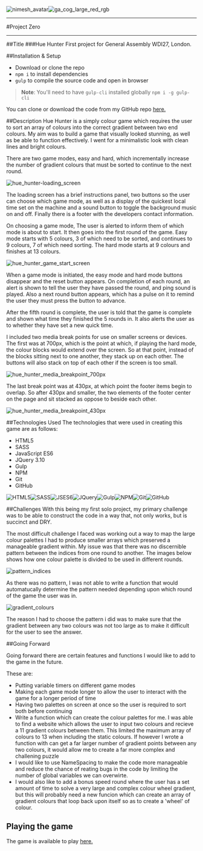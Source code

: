 ![nimesh_avatar](http://i.imgur.com/HMXOMqat.jpg)![ga_cog_large_red_rgb](http://i.imgur.com/bZJFQqb.png)

---
#Project Zero

---

##Title
###Hue Hunter
First project for General Assembly WDI27, London.

##Installation & Setup
- Download or clone the repo
- `npm i` to install dependencies
- `gulp` to compile the source code and open in browser

> **Note**: You'll need to have `gulp-cli` installed globally
> `npm i -g gulp-cli`

You can clone or download the code from my GitHub repo [here.](https://github.com/n2kp/project-zero)

##Description
Hue Hunter is a simply colour game which requires the user to sort an array of colours into the correct gradient between two end colours. My aim was to build a game that visually looked stunning, as well as be able to function effectively. I went for a minimalistic look with clean lines and bright colours.

There are two game modes, easy and hard, which incrementally increase the number of gradient colours that must be sorted to continue to the next round.

![hue_hunter-loading_screen](http://i.imgur.com/i8U5StU.png)

The loading screen has a brief instructions panel, two buttons so the user can choose which game mode, as well as a display of the quickest local time set on the machine and a sound button to toggle the background music on and off. Finally there is a footer with the developers contact information.

On choosing a game mode, The user is alerted to inform them of which mode is about to start. It then goes into the first round of the game. Easy mode starts with 5 colours, 3 of which need to be sorted, and continues to 9 colours, 7 of which need sorting. The hard mode starts at 9 colours and finishes at 13 colours.

![hue_hunter_game_start_screen](http://i.imgur.com/VidrXtJ.png)

When a game mode is initiated, the easy mode and hard mode buttons disappear and the reset button appears. On completion of each round, an alert is shown to tell the user they have passed the round, and ping sound is played. Also a next round button appears, which has a pulse on it to remind the user they must press the button to advance.

After the fifth round is complete, the user is told that the game is complete and shown what time they finished the 5 rounds in. It also alerts the user as to whether they have set a new quick time.

I included two media break points for use on smaller screens or devices. The first was at 700px, which is the point at which, if playing the hard mode, the colour blocks would extend over the screen. So at that point, instead of the blocks sitting next to one another, they stack up on each other. The buttons will also stack on top of each other if the screen is too small.

![hue_hunter_media_breakpoint_700px](http://i.imgur.com/hPIMQKd.png)

The last break point was at 430px, at which point the footer items begin to overlap. So after 430px and smaller, the two elements of the footer center on the page and sit stacked as oppose to beside each other.

![hue_hunter_media_breakpoint_430px](http://i.imgur.com/M7Gs45h.png)


##Technologies Used
The technologies that were used in creating this game are as follows:

- HTML5
- SASS
- JavaScript ES6
- JQuery 3.10
- Gulp
- NPM
- Git
- GitHub

![HTML5](http://i.imgur.com/q9EvaStt.png)![SASS](http://i.imgur.com/P94Tqdht.png)![JSES6](http://i.imgur.com/vy0lxaNt.png)![JQuery](http://i.imgur.com/fuCAXrbt.png)![Gulp](http://i.imgur.com/YBcUaKHt.png)![NPM](http://i.imgur.com/kZrj2tTt.png)![Git](http://i.imgur.com/aj8xhG8t.png)![GitHub](http://i.imgur.com/no84Bgtt.png)

##Challenges
With this being my first solo project, my primary challenge was to be able to construct the code in a way that, not only works, but is succinct and DRY. 

The most difficult challenge I faced was working out a way to map the large colour palettes I had to produce smaller arrays which preserved a manageable gradient within. My issue was that there was no discernible pattern between the indices from one round to another. The images below shows how one colour palette is divided to be used in different rounds.

![pattern_indices](http://i.imgur.com/LmWkguz.png)

As there was no pattern, I was not able to write a function that would automatucally determine the pattern needed depending upon which round of the game the user was in.

![gradient_colours](http://i.imgur.com/7I6qF5d.png)

The reason I had to choose the pattern i did was to make sure that the gradient between any two colours was not too large as to make it difficult for the user to see the answer.

##Going Forward

Going forward there are certain features and functions I would like to add to the game in the future.

These are:

- Putting variable timers on different game modes
- Making each game mode longer to allow the user to interact with the game for a longer period of time
- Having two palettes on screen at once so the user is required to sort both before continuing
- Write a function which can create the colour palettes for me. I was able to find a website which allows the user to input two colours and recieve a 11 gradient colours between them. This limited the maximum array of colours to 13 when including the static colours. If however I wrote a function with can get a far larger number of gradient points between any two colours, it would allow me to create a far more complex and challening puzzle
- I would like to use NameSpacing to make the code more manageable and reduce the chance of reating bugs in the code by limiting the number of global variables we can overwirte.
- I would also like to add a bonus speed round where the user has a set amount of time to solve a very large and complex colour wheel gradient, but this will probably need a new funcion which can create an array of gradient colours that loop back upon itself so as to create a 'wheel' of colour.

## Playing the game
The game is available to play [here.](https://salty-brook-68142.herokuapp.com/)
